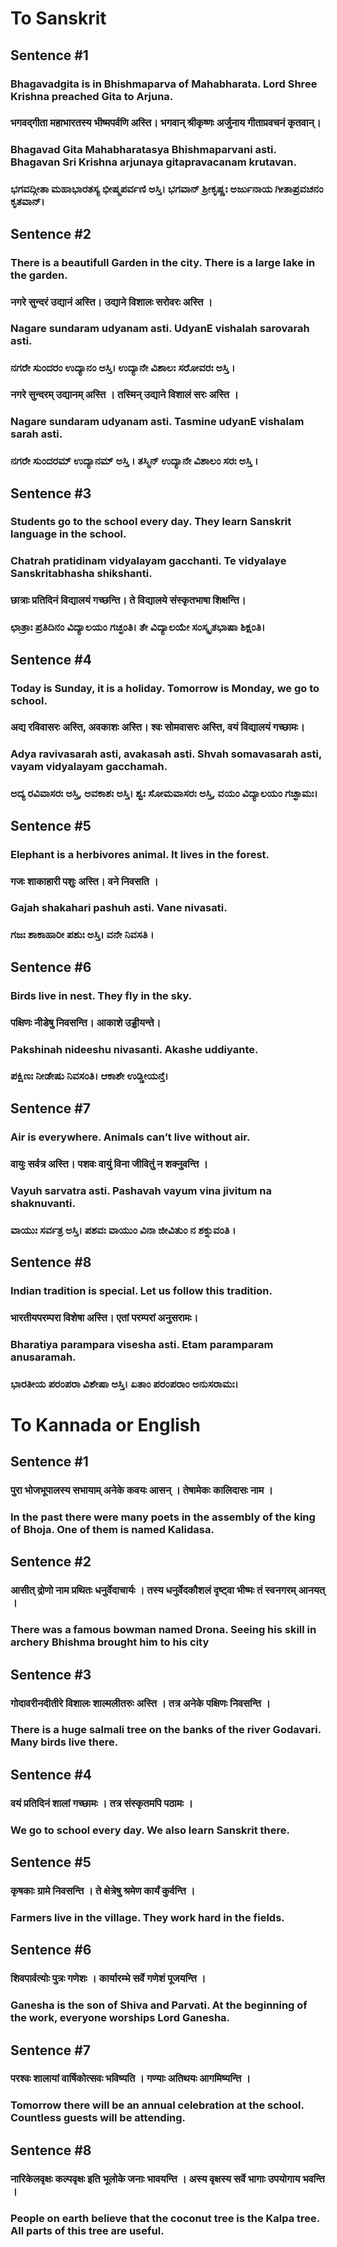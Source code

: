 # To Sanskrit
## Sentence #1
### Bhagavadgita is in Bhishmaparva of Mahabharata. Lord Shree Krishna preached Gita to Arjuna.
### भगवद्गीता महाभारतस्य भीष्मपर्वणि अस्ति। भगवान् श्रीकृष्णः अर्जुनाय गीताप्रवचनं कृतवान्।
### Bhagavad Gita Mahabharatasya Bhishmaparvani asti. Bhagavan Sri Krishna arjunaya gitapravacanam krutavan.
### ಭಗವದ್ಗೀತಾ ಮಹಾಭಾರತಸ್ಯ ಭೀಷ್ಮಪರ್ವಣಿ ಅಸ್ತಿ। ಭಗವಾನ್ ಶ್ರೀಕೃಷ್ಣಃ ಅರ್ಜುನಾಯ ಗೀತಾಪ್ರವಚನಂ ಕೃತವಾನ್।
## Sentence #2
### There is a beautifull Garden in the city. There is a large lake in the garden.
### नगरे सुन्दरं उद्यानं अस्ति। उद्याने विशालः सरोवरः अस्ति ।
### Nagare sundaram udyanam asti. UdyanE vishalah sarovarah asti.
### ನಗರೇ ಸುಂದರಂ ಉದ್ಯಾನಂ ಅಸ್ತಿ। ಉದ್ಯಾನೇ ವಿಶಾಲಃ ಸರೋವರಃ ಅಸ್ತಿ ।
### नगरे सुन्दरम्‌ उद्यानम्‌ अस्ति । तस्मिन्‌ उद्याने विशालं सरः अस्ति ।
### Nagare sundaram udyanam asti. Tasmine udyanE vishalam sarah asti.
### ನಗರೇ ಸುಂದರಮ್ ಉದ್ಯಾನಮ್ ಅಸ್ತಿ । ತಸ್ಮಿನ್ ಉದ್ಯಾನೇ ವಿಶಾಲಂ ಸರಃ ಅಸ್ತಿ ।
## Sentence #3
### Students go to the school every day. They learn Sanskrit language in the school.
### Chatrah pratidinam vidyalayam gacchanti. Te vidyalaye Sanskritabhasha shikshanti.
### छात्राः प्रतिदिनं विद्यालयं गच्छन्ति। ते विद्यालये संस्कृतभाषा शिक्षन्ति।
### ಛಾತ್ರಾಃ ಪ್ರತಿದಿನಂ ವಿದ್ಯಾಲಯಂ ಗಚ್ಛಂತಿ। ತೇ ವಿದ್ಯಾಲಯೇ ಸಂಸ್ಕೃತಭಾಷಾ ಶಿಕ್ಷಂತಿ।
## Sentence #4
### Today is Sunday, it is a holiday. Tomorrow is Monday, we go to school.
### अद्य रविवासरः अस्ति, अवकाशः अस्ति। श्वः सोमवासरः अस्ति, वयं विद्यालयं गच्छामः।
### Adya ravivasarah asti, avakasah asti. Shvah somavasarah asti, vayam vidyalayam gacchamah.
### ಅದ್ಯ ರವಿವಾಸರಃ ಅಸ್ತಿ, ಅವಕಾಶಃ ಅಸ್ತಿ। ಶ್ವಃ ಸೋಮವಾಸರಃ ಅಸ್ತಿ, ವಯಂ ವಿದ್ಯಾಲಯಂ ಗಚ್ಛಾಮಃ।
## Sentence #5
### Elephant is a herbivores animal. It lives in the forest.
### गजः शाकाहारी पशुः अस्ति। वने निवसति ।
### Gajah shakahari pashuh asti. Vane nivasati.
### ಗಜಃ ಶಾಕಾಹಾರೀ ಪಶುಃ ಅಸ್ತಿ। ವನೇ ನಿವಸತಿ ।
## Sentence #6
### Birds live in nest. They fly in the sky.
### पक्षिणः नीडेषु निवसन्ति। आकाशे उड्डीयन्ते।
### Pakshinah nideeshu nivasanti. Akashe uddiyante.
### ಪಕ್ಷಿಣಃ ನೀಡೇಷು ನಿವಸಂತಿ। ಆಕಾಶೇ ಉಡ್ಡೀಯನ್ತೆ।
## Sentence #7
### Air is everywhere. Animals can’t live without air.
### वायुः सर्वत्र अस्ति। पशवः वायुं विना जीवितुं न शक्नुवन्ति ।
### Vayuh sarvatra asti. Pashavah vayum vina jivitum na shaknuvanti.
### ವಾಯುಃ ಸರ್ವತ್ರ ಅಸ್ತಿ। ಪಶವಃ ವಾಯುಂ ವಿನಾ ಜೀವಿತುಂ ನ ಶಕ್ನುವಂತಿ ।
## Sentence #8
### Indian tradition is special. Let us follow this tradition.
### भारतीयपरम्परा विशेषा अस्ति। एतां परम्परां अनुसरामः।
### Bharatiya parampara visesha asti. Etam paramparam anusaramah.
### ಭಾರತೀಯ ಪರಂಪರಾ ವಿಶೇಷಾ ಅಸ್ತಿ। ಏತಾಂ ಪರಂಪರಾಂ ಅನುಸರಾಮಃ।

# To Kannada or English
## Sentence #1
### पुरा भोजभूपालस्य सभायाम् अनेके कवयः आसन् । तेषामेकः कालिदासः नाम ।
### In the past there were many poets in the assembly of the king of Bhoja. One of them is named Kalidasa.
## Sentence #2
### आसीत् द्रोणो नाम प्रथितः धनुर्वेदाचार्यः । तस्य धनुर्वेदकौशलं दृष्ट्वा भीष्मः तं स्वनगरम् आनयत् ।
### There was a famous bowman named Drona. Seeing his skill in archery Bhishma brought him to his city
## Sentence #3
### गोदावरीनदीतीरे विशालः शाल्मलीतरुः अस्ति । तत्र अनेके पक्षिणः निवसन्ति ।
### There is a huge salmali tree on the banks of the river Godavari. Many birds live there.
## Sentence #4
### वयं प्रतिदिनं शालां गच्छामः । तत्र संस्कृतमपि पठामः । 
### We go to school every day. We also learn Sanskrit there.
## Sentence #5
### कृषकाः ग्रामे निवसन्ति । ते क्षेत्रेषु श्रमेण कार्यं कुर्वन्ति ।
### Farmers live in the village. They work hard in the fields.
## Sentence #6
### शिवपार्वत्योः पुत्रः गणेशः । कार्यारम्भे सर्वे गणेशं पूजयन्ति ।
### Ganesha is the son of Shiva and Parvati. At the beginning of the work, everyone worships Lord Ganesha.
## Sentence #7
### परश्वः शालायां वार्षिकोत्सवः भविष्यति । गण्याः अतिथयः आगमिष्यन्ति ।
### Tomorrow there will be an annual celebration at the school. Countless guests will be attending.
## Sentence #8
### नारिकेलवृक्षः कल्पवृक्षः इति भूलोके जनाः भावयन्ति । अस्य वृक्षस्य सर्वे भागाः उपयोगाय भवन्ति ।
### People on earth believe that the coconut tree is the Kalpa tree. All parts of this tree are useful.
